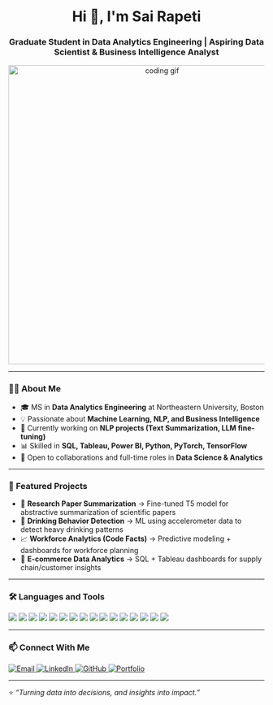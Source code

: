 <h1 align="center">Hi 👋, I'm Sai Rapeti</h1>
<h3 align="center">Graduate Student in Data Analytics Engineering | Aspiring Data Scientist & Business Intelligence Analyst</h3>

<p align="center">
  <img src="https://media.giphy.com/media/qgQUggAC3Pfv687qPC/giphy.gif" width="589" alt="coding gif">
</p>

---

### 👨‍💻 About Me
- 🎓 MS in **Data Analytics Engineering** at Northeastern University, Boston  
- 💡 Passionate about **Machine Learning, NLP, and Business Intelligence**  
- 🔭 Currently working on **NLP projects (Text Summarization, LLM fine-tuning)**  
- 📊 Skilled in **SQL, Tableau, Power BI, Python, PyTorch, TensorFlow**  
- 🤝 Open to collaborations and full-time roles in **Data Science & Analytics**  

---

### 🚀 Featured Projects
- 📄 **Research Paper Summarization** → Fine-tuned T5 model for abstractive summarization of scientific papers  
- 🍺 **Drinking Behavior Detection** → ML using accelerometer data to detect heavy drinking patterns  
- 📈 **Workforce Analytics (Code Facts)** → Predictive modeling + dashboards for workforce planning  
- 🛒 **E-commerce Data Analytics** → SQL + Tableau dashboards for supply chain/customer insights  

---

### 🛠 Languages and Tools
<p align="left">
  <img src="https://img.shields.io/badge/Python-3776AB?style=for-the-badge&logo=python&logoColor=white"/>
  <img src="https://img.shields.io/badge/R-276DC3?style=for-the-badge&logo=r&logoColor=white"/>
  <img src="https://img.shields.io/badge/SQL-4479A1?style=for-the-badge&logo=postgresql&logoColor=white"/>
  <img src="https://img.shields.io/badge/Java-ED8B00?style=for-the-badge&logo=java&logoColor=white"/>
  <img src="https://img.shields.io/badge/SAS-1E90FF?style=for-the-badge&logo=sas&logoColor=white"/>
  <img src="https://img.shields.io/badge/PyTorch-EE4C2C?style=for-the-badge&logo=pytorch&logoColor=white"/>
  <img src="https://img.shields.io/badge/TensorFlow-FF6F00?style=for-the-badge&logo=tensorflow&logoColor=white"/>
  <img src="https://img.shields.io/badge/HuggingFace-FFD21E?style=for-the-badge&logo=huggingface&logoColor=black"/>
  <img src="https://img.shields.io/badge/Tableau-E97627?style=for-the-badge&logo=tableau&logoColor=white"/>
  <img src="https://img.shields.io/badge/PowerBI-F2C811?style=for-the-badge&logo=powerbi&logoColor=black"/>
  <img src="https://img.shields.io/badge/AWS-232F3E?style=for-the-badge&logo=amazonaws&logoColor=white"/>
  <img src="https://img.shields.io/badge/Azure-0078D4?style=for-the-badge&logo=microsoftazure&logoColor=white"/>
  <img src="https://img.shields.io/badge/MySQL-4479A1?style=for-the-badge&logo=mysql&logoColor=white"/>
  <img src="https://img.shields.io/badge/PostgreSQL-336791?style=for-the-badge&logo=postgresql&logoColor=white"/>
  <img src="https://img.shields.io/badge/MongoDB-47A248?style=for-the-badge&logo=mongodb&logoColor=white"/>
  <img src="https://img.shields.io/badge/Snowflake-29B5E8?style=for-the-badge&logo=snowflake&logoColor=white"/>
</p>

---

### 📫 Connect With Me
<p align="left">
  <a href="mailto:rapeti.saii@gmail.com">
    <img alt="Email" src="https://img.shields.io/badge/Email-rapeti.saii@gmail.com-D14836?style=for-the-badge&logo=gmail&logoColor=white">
  </a>
  <a href="https://www.linkedin.com/in/sai-rapeti19/">
    <img alt="LinkedIn" src="https://img.shields.io/badge/LinkedIn-sai--rapeti19-0077B5?style=for-the-badge&logo=linkedin&logoColor=white">
  </a>
  <a href="https://github.com/rapetisai">
    <img alt="GitHub" src="https://img.shields.io/badge/GitHub-rapetisai-100000?style=for-the-badge&logo=github&logoColor=white">
  </a>
  <a href="https://github.com/rapetisai?tab=repositories">
    <img alt="Portfolio" src="https://img.shields.io/badge/Portfolio-Projects-4CAF50?style=for-the-badge&logo=github&logoColor=white">
  </a>
</p>

---

⭐️ *“Turning data into decisions, and insights into impact.”*  
